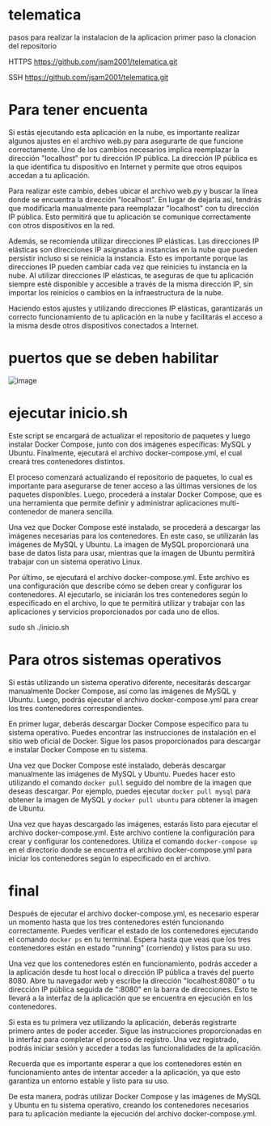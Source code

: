 # telematica
pasos para realizar la instalacion de la aplicacion 
primer paso la clonacion del repositorio 

HTTPS https://github.com/jsam2001/telematica.git

SSH   https://github.com/jsam2001/telematica.git

# Para tener encuenta 
Si estás ejecutando esta aplicación en la nube, es importante realizar algunos ajustes en el archivo web.py para asegurarte de que funcione correctamente. Uno de los cambios necesarios implica reemplazar la dirección "localhost" por tu dirección IP pública. La dirección IP pública es la que identifica tu dispositivo en Internet y permite que otros equipos accedan a tu aplicación.

Para realizar este cambio, debes ubicar el archivo web.py y buscar la línea donde se encuentra la dirección "localhost". En lugar de dejarla así, tendrás que modificarla manualmente para reemplazar "localhost" con tu dirección IP pública. Esto permitirá que tu aplicación se comunique correctamente con otros dispositivos en la red.

Además, se recomienda utilizar direcciones IP elásticas. Las direcciones IP elásticas son direcciones IP asignadas a instancias en la nube que pueden persistir incluso si se reinicia la instancia. Esto es importante porque las direcciones IP pueden cambiar cada vez que reinicies tu instancia en la nube. Al utilizar direcciones IP elásticas, te aseguras de que tu aplicación siempre esté disponible y accesible a través de la misma dirección IP, sin importar los reinicios o cambios en la infraestructura de la nube.

Haciendo estos ajustes y utilizando direcciones IP elásticas, garantizarás un correcto funcionamiento de tu aplicación en la nube y facilitarás el acceso a la misma desde otros dispositivos conectados a Internet.

# puertos que se deben habilitar 
![image](https://github.com/jsam2001/telematica/assets/133801550/14014a1f-ae96-4c3d-85c9-bfa2a8cc825d)
# ejecutar inicio.sh 
Este script se encargará de actualizar el repositorio de paquetes y luego instalar Docker Compose, junto con dos imágenes específicas: MySQL y Ubuntu. Finalmente, ejecutará el archivo docker-compose.yml, el cual creará tres contenedores distintos.

El proceso comenzará actualizando el repositorio de paquetes, lo cual es importante para asegurarse de tener acceso a las últimas versiones de los paquetes disponibles. Luego, procederá a instalar Docker Compose, que es una herramienta que permite definir y administrar aplicaciones multi-contenedor de manera sencilla.

Una vez que Docker Compose esté instalado, se procederá a descargar las imágenes necesarias para los contenedores. En este caso, se utilizarán las imágenes de MySQL y Ubuntu. La imagen de MySQL proporcionará una base de datos lista para usar, mientras que la imagen de Ubuntu permitirá trabajar con un sistema operativo Linux.

Por último, se ejecutará el archivo docker-compose.yml. Este archivo es una configuración que describe cómo se deben crear y configurar los contenedores. Al ejecutarlo, se iniciarán los tres contenedores según lo especificado en el archivo, lo que te permitirá utilizar y trabajar con las aplicaciones y servicios proporcionados por cada uno de ellos.

 sudo sh ./inicio.sh
 
 # Para otros sistemas operativos
 
 Si estás utilizando un sistema operativo diferente, necesitarás descargar manualmente Docker Compose, así como las imágenes de MySQL y Ubuntu. Luego, podrás ejecutar el archivo docker-compose.yml para crear los tres contenedores correspondientes.

En primer lugar, deberás descargar Docker Compose específico para tu sistema operativo. Puedes encontrar las instrucciones de instalación en el sitio web oficial de Docker. Sigue los pasos proporcionados para descargar e instalar Docker Compose en tu sistema.

Una vez que Docker Compose esté instalado, deberás descargar manualmente las imágenes de MySQL y Ubuntu. Puedes hacer esto utilizando el comando `docker pull` seguido del nombre de la imagen que deseas descargar. Por ejemplo, puedes ejecutar `docker pull mysql` para obtener la imagen de MySQL y `docker pull ubuntu` para obtener la imagen de Ubuntu.

Una vez que hayas descargado las imágenes, estarás listo para ejecutar el archivo docker-compose.yml. Este archivo contiene la configuración para crear y configurar los contenedores. Utiliza el comando `docker-compose up` en el directorio donde se encuentra el archivo docker-compose.yml para iniciar los contenedores según lo especificado en el archivo.

# final
Después de ejecutar el archivo docker-compose.yml, es necesario esperar un momento hasta que los tres contenedores estén funcionando correctamente. Puedes verificar el estado de los contenedores ejecutando el comando `docker ps` en tu terminal. Espera hasta que veas que los tres contenedores están en estado "running" (corriendo) y listos para su uso.

Una vez que los contenedores estén en funcionamiento, podrás acceder a la aplicación desde tu host local o dirección IP pública a través del puerto 8080. Abre tu navegador web y escribe la dirección "localhost:8080" o tu dirección IP pública seguida de ":8080" en la barra de direcciones. Esto te llevará a la interfaz de la aplicación que se encuentra en ejecución en los contenedores.

Si esta es tu primera vez utilizando la aplicación, deberás registrarte primero antes de poder acceder. Sigue las instrucciones proporcionadas en la interfaz para completar el proceso de registro. Una vez registrado, podrás iniciar sesión y acceder a todas las funcionalidades de la aplicación.

Recuerda que es importante esperar a que los contenedores estén en funcionamiento antes de intentar acceder a la aplicación, ya que esto garantiza un entorno estable y listo para su uso.

De esta manera, podrás utilizar Docker Compose y las imágenes de MySQL y Ubuntu en tu sistema operativo, creando los contenedores necesarios para tu aplicación mediante la ejecución del archivo docker-compose.yml.
